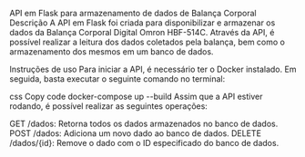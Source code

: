 API em Flask para armazenamento de dados de Balança Corporal
Descrição
A API em Flask foi criada para disponibilizar e armazenar os dados da Balança Corporal Digital Omron HBF-514C. Através da API, é possível realizar a leitura dos dados coletados pela balança, bem como o armazenamento dos mesmos em um banco de dados.

Instruções de uso
Para iniciar a API, é necessário ter o Docker instalado. Em seguida, basta executar o seguinte comando no terminal:

css
Copy code
docker-compose up --build
Assim que a API estiver rodando, é possível realizar as seguintes operações:

GET /dados: Retorna todos os dados armazenados no banco de dados.
POST /dados: Adiciona um novo dado ao banco de dados.
DELETE /dados/{id}: Remove o dado com o ID especificado do banco de dados.